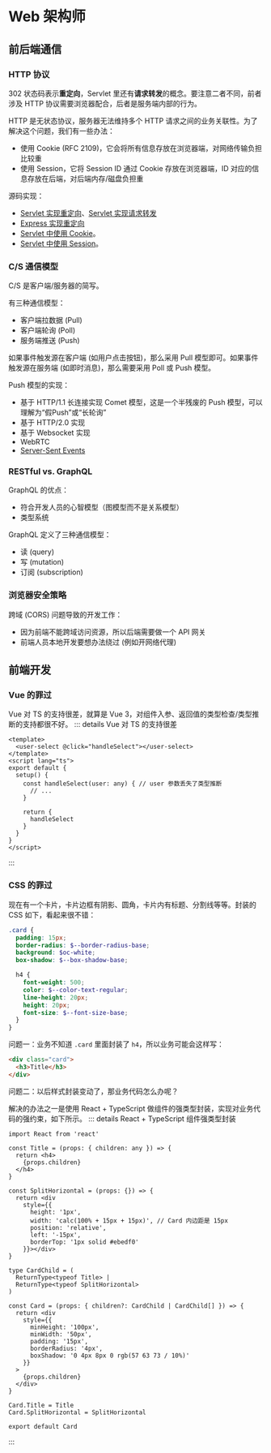 # Web 架构师

## 前后端通信
### HTTP 协议
302 状态码表示**重定向**，Servlet 里还有**请求转发**的概念。要注意二者不同，前者涉及 HTTP 协议需要浏览器配合，后者是服务端内部的行为。

HTTP 是无状态协议，服务器无法维持多个 HTTP 请求之间的业务关联性。为了解决这个问题，我们有一些办法：
- 使用 Cookie (RFC 2109)，它会将所有信息存放在浏览器端，对网络传输负担比较重
- 使用 Session，它将 Session ID 通过 Cookie 存放在浏览器端，ID 对应的信息存放在后端，对后端内存/磁盘负担重

源码实现：
- [Servlet 实现重定向](https://www.runoob.com/servlet/servlet-page-redirect.html)、[Servlet 实现请求转发](https://www.javatpoint.com/requestdispatcher-in-servlet)
- [Express 实现重定向](https://www.expressjs.com.cn/4x/api.html#res.redirect)
- [Servlet 中使用 Cookie](https://www.runoob.com/servlet/servlet-cookies-handling.html)。
- [Servlet 中使用 Session](https://www.runoob.com/servlet/servlet-session-tracking.html)。

### C/S 通信模型
C/S 是客户端/服务器的简写。

有三种通信模型：
- 客户端拉数据 (Pull)
- 客户端轮询 (Poll)
- 服务端推送 (Push)

如果事件触发源在客户端 (如用户点击按钮)，那么采用 Pull 模型即可。如果事件触发源在服务端 (如即时消息)，那么需要采用 Poll 或 Push 模型。

Push 模型的实现：
- 基于 HTTP/1.1 长连接实现 Comet 模型，这是一个半残废的 Push 模型，可以理解为“假Push”或“长轮询”
- 基于 HTTP/2.0 实现
- 基于 Websocket 实现
- WebRTC
- [Server-Sent Events](https://www.html5rocks.com/en/tutorials/eventsource/basics/)

### RESTful vs. GraphQL
GraphQL 的优点：
- 符合开发人员的心智模型（图模型而不是关系模型）
- 类型系统

GraphQL 定义了三种通信模型：
- 读 (query)
- 写 (mutation)
- 订阅 (subscription)

### 浏览器安全策略
跨域 (CORS) 问题导致的开发工作：
- 因为前端不能跨域访问资源，所以后端需要做一个 API 网关
- 前端人员本地开发要想办法绕过 (例如开网络代理)

## 前端开发
### Vue 的罪过
Vue 对 TS 的支持很差，就算是 Vue 3，对组件入参、返回值的类型检查/类型推断的支持都很不好。
::: details Vue 对 TS 的支持很差
```vue
<template>
  <user-select @click="handleSelect"></user-select>
</template>
<script lang="ts">
export default {
  setup() {
    const handleSelect(user: any) { // user 参数丢失了类型推断
      // ...
    }

    return {
      handleSelect
    }
  }
}
</script>
```
:::

### CSS 的罪过
现在有一个卡片，卡片边框有阴影、圆角，卡片内有标题、分割线等等。封装的 CSS 如下，看起来很不错：
```scss
.card {
  padding: 15px;
  border-radius: $--border-radius-base;
  background: $oc-white;
  box-shadow: $--box-shadow-base;

  h4 {
    font-weight: 500;
    color: $--color-text-regular;
    line-height: 20px;
    height: 20px;
    font-size: $--font-size-base;
  }
}
```

问题一：业务不知道 `.card` 里面封装了 `h4`，所以业务可能会这样写：
```html
<div class="card">
  <h3>Title</h3>
</div>
```

问题二：以后样式封装变动了，那业务代码怎么办呢？

解决的办法之一是使用 React + TypeScript 做组件的强类型封装，实现对业务代码的强约束，如下所示。
::: details React + TypeScript 组件强类型封装
```tsx
import React from 'react'

const Title = (props: { children: any }) => {
  return <h4>
    {props.children}
  </h4>
}

const SplitHorizontal = (props: {}) => {
  return <div
    style={{
      height: '1px',
      width: 'calc(100% + 15px + 15px)', // Card 内边距是 15px
      position: 'relative',
      left: '-15px',
      borderTop: '1px solid #ebedf0'
    }}></div>
}

type CardChild = (
  ReturnType<typeof Title> |
  ReturnType<typeof SplitHorizontal>
)

const Card = (props: { children?: CardChild | CardChild[] }) => {
  return <div
    style={{
      minHeight: '100px',
      minWidth: '50px',
      padding: '15px',
      borderRadius: '4px',
      boxShadow: '0 4px 8px 0 rgb(57 63 73 / 10%)'
    }}
  >
    {props.children}
  </div>
}

Card.Title = Title
Card.SplitHorizontal = SplitHorizontal

export default Card
```
:::
